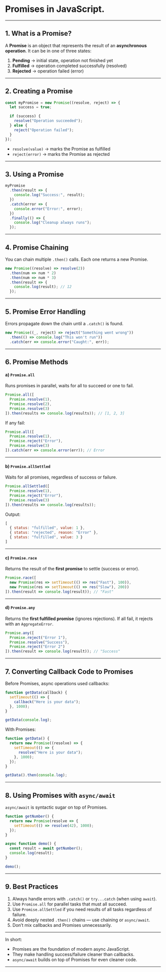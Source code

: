 # **Promises in JavaScript**.

---

## 1. What is a Promise?

A **Promise** is an object that represents the result of an **asynchronous operation**.
It can be in one of three states:

1. **Pending** → initial state, operation not finished yet
2. **Fulfilled** → operation completed successfully (resolved)
3. **Rejected** → operation failed (error)

---

## 2. Creating a Promise

```js
const myPromise = new Promise((resolve, reject) => {
  let success = true;

  if (success) {
    resolve("Operation succeeded");
  } else {
    reject("Operation failed");
  }
});
```

* `resolve(value)` → marks the Promise as fulfilled
* `reject(error)` → marks the Promise as rejected

---

## 3. Using a Promise

```js
myPromise
  .then(result => {
    console.log("Success:", result);
  })
  .catch(error => {
    console.error("Error:", error);
  })
  .finally(() => {
    console.log("Cleanup always runs");
  });
```

---

## 4. Promise Chaining

You can chain multiple `.then()` calls. Each one returns a new Promise.

```js
new Promise((resolve) => resolve(2))
  .then(num => num * 2)
  .then(num => num * 3)
  .then(result => {
    console.log(result); // 12
  });
```

---

## 5. Promise Error Handling

Errors propagate down the chain until a `.catch()` is found.

```js
new Promise((_, reject) => reject("Something went wrong"))
  .then(() => console.log("This won't run"))
  .catch(err => console.error("Caught:", err));
```

---

## 6. Promise Methods

#### a) `Promise.all`

Runs promises in parallel, waits for all to succeed or one to fail.

```js
Promise.all([
  Promise.resolve(1),
  Promise.resolve(2),
  Promise.resolve(3)
]).then(results => console.log(results)); // [1, 2, 3]
```

If any fail:

```js
Promise.all([
  Promise.resolve(1),
  Promise.reject("Error"),
  Promise.resolve(3)
]).catch(err => console.error(err)); // Error
```

---

#### b) `Promise.allSettled`

Waits for all promises, regardless of success or failure.

```js
Promise.allSettled([
  Promise.resolve(1),
  Promise.reject("Error"),
  Promise.resolve(3)
]).then(results => console.log(results));
```

Output:

```js
[
  { status: "fulfilled", value: 1 },
  { status: "rejected", reason: "Error" },
  { status: "fulfilled", value: 3 }
]
```

---

#### c) `Promise.race`

Returns the result of the **first promise** to settle (success or error).

```js
Promise.race([
  new Promise(res => setTimeout(() => res("Fast"), 100)),
  new Promise(res => setTimeout(() => res("Slow"), 200))
]).then(result => console.log(result)); // "Fast"
```

---

#### d) `Promise.any`

Returns the **first fulfilled promise** (ignores rejections).
If all fail, it rejects with an `AggregateError`.

```js
Promise.any([
  Promise.reject("Error 1"),
  Promise.resolve("Success"),
  Promise.reject("Error 2")
]).then(result => console.log(result)); // "Success"
```

---

## 7. Converting Callback Code to Promises

Before Promises, async operations used callbacks:

```js
function getData(callback) {
  setTimeout(() => {
    callback("Here is your data");
  }, 1000);
}

getData(console.log);
```

With Promises:

```js
function getData() {
  return new Promise((resolve) => {
    setTimeout(() => {
      resolve("Here is your data");
    }, 1000);
  });
}

getData().then(console.log);
```

---

## 8. Using Promises with `async/await`

`async/await` is syntactic sugar on top of Promises.

```js
function getNumber() {
  return new Promise(resolve => {
    setTimeout(() => resolve(42), 1000);
  });
}

async function demo() {
  const result = await getNumber();
  console.log(result);
}

demo();
```

---

## 9. Best Practices

1. Always handle errors with `.catch()` or `try...catch` (when using `await`).
2. Use `Promise.all` for parallel tasks that must all succeed.
3. Use `Promise.allSettled` if you need results of all tasks regardless of failure.
4. Avoid deeply nested `.then()` chains — use chaining or `async/await`.
5. Don’t mix callbacks and Promises unnecessarily.

---

In short:

* Promises are the foundation of modern async JavaScript.
* They make handling success/failure cleaner than callbacks.
* `async/await` builds on top of Promises for even cleaner code.

---
